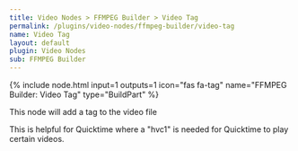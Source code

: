 ```yaml
---
title: Video Nodes > FFMPEG Builder > Video Tag
permalink: /plugins/video-nodes/ffmpeg-builder/video-tag
name: Video Tag
layout: default
plugin: Video Nodes
sub: FFMPEG Builder
---
```


{% include node.html input=1 outputs=1 icon="fas fa-tag" name="FFMPEG Builder: Video Tag" type="BuildPart" %}

This node will add a tag to the video file

This is helpful for Quicktime where a "hvc1" is needed for Quicktime to play certain videos.